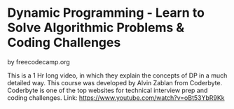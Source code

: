 # Dynamic Programming - Learn to Solve Algorithmic Problems & Coding Challenges

by freecodecamp.org

This is a 1 Hr long video, in which they explain the concepts of DP in a much detailed way. This course was developed by Alvin Zablan from Coderbyte. Coderbyte is one of the top websites for technical interview prep and coding challenges.
Link: https://www.youtube.com/watch?v=oBt53YbR9Kk
